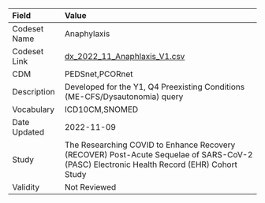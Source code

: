 |Field        |Value                                                                                                                                    |
|:------------|:----------------------------------------------------------------------------------------------------------------------------------------|
|Codeset Name |Anaphylaxis                                                                                                                              |
|Codeset Link |[dx_2022_11_Anaphlaxis_V1.csv](https://github.com/PEDSnet/Variable-Dictionary/blob/main/conditions/dx_2022_11_Anaphlaxis_V1.csv)         |
|CDM          |PEDSnet,PCORnet                                                                                                                          |
|Description  |Developed for the Y1, Q4 Preexisting Conditions (ME-CFS/Dysautonomia) query                                                              |
|Vocabulary   |ICD10CM,SNOMED                                                                                                                           |
|Date Updated |2022-11-09                                                                                                                               |
|Study        |The Researching COVID to Enhance Recovery (RECOVER) Post-Acute Sequelae of SARS-CoV-2 (PASC) Electronic Health Record (EHR) Cohort Study |
|Validity     |Not Reviewed                                                                                                                             |
